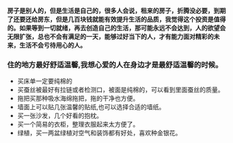 #### 房子是别人的，但是生活是自己的，很多人会说，租来的房子，折腾没必要，到期了还要还给房东，但是几百块钱就能有效提升生活的品质，我觉得这个投资是值得的。如果等到一切就绪，再去创造自己的生活，那可能永远不会达到，人的欲望会无限扩张，总也不会有满足的一天，能够过好当下的人，才有能力面对精彩的未来，生活不会亏待用心的人。

### 住的地方最好舒适温馨,我想心爱的人在身边才是最舒适温馨的时候。
- 买床单一定要纯棉的
- 买蚕丝被最好有拉链或者检测口，被面是纯棉的，可以看到里面蚕丝的质量。
- 拖把买那种吸水海绵拖把，拖的干净也方便。
- 墙面上可以贴几张温馨的贴纸,也可以选择合适的墙纸。
- 买一张沙发，几个好看的抱枕。
- 买一个简易的衣柜，整理衣服起来太方便了。
- 绿植，买一两盆绿植对空气和装饰都有好处，喜欢种金银花。
